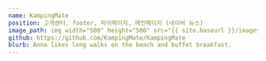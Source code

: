 ```yaml
---
name: KampingMate
position: 고객센터, footer, 마이페이지, 메인페이지 (네이버 뉴스)
image_path: img width="500" height="500" src="{{ site.baseurl }}/images/KampingMate/KampingMate_main.webp" alt="Screenshot"
github: https://github.com/KampingMate/KampingMate
blurb: Anna likes long walks on the beach and buffet breakfast.
---
```

